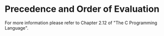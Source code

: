 # Precedence and Order of Evaluation

For more information please refer to Chapter 2.12 of "The C Programming Language".
